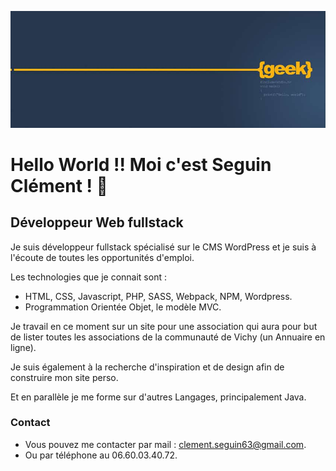 ![Cover](https://github.com/ClementS03/ClementS03/blob/master/img/geek-dev-codeur.jpg)
# Hello World !! Moi c'est Seguin Clément ! 👋
## Développeur Web fullstack

Je suis développeur fullstack spécialisé sur le CMS WordPress et je suis à l'écoute de toutes les opportunités d'emploi.

Les technologies que je connait sont : 

- HTML, CSS, Javascript, PHP, SASS, Webpack, NPM, Wordpress.
- Programmation Orientée Objet, le modèle MVC.

Je travail en ce moment sur un site pour une association qui aura pour but de lister toutes les associations de la communauté de Vichy (un Annuaire en ligne).

Je suis également à la recherche d'inspiration et de design afin de construire mon site perso.

Et en parallèle je me forme sur d'autres Langages, principalement Java.

### Contact

- Vous pouvez me contacter par mail : clement.seguin63@gmail.com.
- Ou par téléphone au 06.60.03.40.72.


